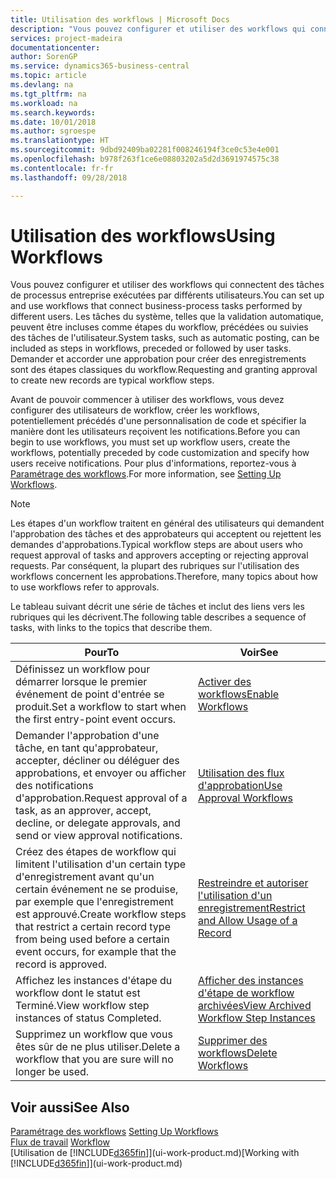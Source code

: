 ```yaml
---
title: Utilisation des workflows | Microsoft Docs
description: "Vous pouvez configurer et utiliser des workflows qui connectent des tâches de processus entreprise exécutées par différents utilisateurs. Les tâches du système, telles que la validation automatique, peuvent être incluses comme étapes du workflow, précédées ou suivies des tâches de l'utilisateur. Demander et accorder une approbation pour créer des enregistrements sont des étapes classiques du workflow."
services: project-madeira
documentationcenter: 
author: SorenGP
ms.service: dynamics365-business-central
ms.topic: article
ms.devlang: na
ms.tgt_pltfrm: na
ms.workload: na
ms.search.keywords: 
ms.date: 10/01/2018
ms.author: sgroespe
ms.translationtype: HT
ms.sourcegitcommit: 9dbd92409ba02281f008246194f3ce0c53e4e001
ms.openlocfilehash: b978f263f1ce6e08803202a5d2d3691974575c38
ms.contentlocale: fr-fr
ms.lasthandoff: 09/28/2018

---
```

# <a name="using-workflows"></a><span data-ttu-id="70a39-105">Utilisation des workflows</span><span class="sxs-lookup"><span data-stu-id="70a39-105">Using Workflows</span></span>
<span data-ttu-id="70a39-106">Vous pouvez configurer et utiliser des workflows qui connectent des tâches de processus entreprise exécutées par différents utilisateurs.</span><span class="sxs-lookup"><span data-stu-id="70a39-106">You can set up and use workflows that connect business-process tasks performed by different users.</span></span> <span data-ttu-id="70a39-107">Les tâches du système, telles que la validation automatique, peuvent être incluses comme étapes du workflow, précédées ou suivies des tâches de l'utilisateur.</span><span class="sxs-lookup"><span data-stu-id="70a39-107">System tasks, such as automatic posting, can be included as steps in workflows, preceded or followed by user tasks.</span></span> <span data-ttu-id="70a39-108">Demander et accorder une approbation pour créer des enregistrements sont des étapes classiques du workflow.</span><span class="sxs-lookup"><span data-stu-id="70a39-108">Requesting and granting approval to create new records are typical workflow steps.</span></span>  

 <span data-ttu-id="70a39-109">Avant de pouvoir commencer à utiliser des workflows, vous devez configurer des utilisateurs de workflow, créer les workflows, potentiellement précédés d'une personnalisation de code et spécifier la manière dont les utilisateurs reçoivent les notifications.</span><span class="sxs-lookup"><span data-stu-id="70a39-109">Before you can begin to use workflows, you must set up workflow users, create the workflows, potentially preceded by code customization and specify how users receive notifications.</span></span> <span data-ttu-id="70a39-110">Pour plus d'informations, reportez-vous à [Paramétrage des workflows](across-set-up-workflows.md).</span><span class="sxs-lookup"><span data-stu-id="70a39-110">For more information, see [Setting Up Workflows](across-set-up-workflows.md).</span></span>  

> [!NOTE]  
>  <span data-ttu-id="70a39-111">Les étapes d'un workflow traitent en général des utilisateurs qui demandent l'approbation des tâches et des approbateurs qui acceptent ou rejettent les demandes d'approbations.</span><span class="sxs-lookup"><span data-stu-id="70a39-111">Typical workflow steps are about users who request approval of tasks and approvers accepting or rejecting approval requests.</span></span> <span data-ttu-id="70a39-112">Par conséquent, la plupart des rubriques sur l'utilisation des workflows concernent les approbations.</span><span class="sxs-lookup"><span data-stu-id="70a39-112">Therefore, many topics about how to use workflows refer to approvals.</span></span>  

 <span data-ttu-id="70a39-113">Le tableau suivant décrit une série de tâches et inclut des liens vers les rubriques qui les décrivent.</span><span class="sxs-lookup"><span data-stu-id="70a39-113">The following table describes a sequence of tasks, with links to the topics that describe them.</span></span>  

|<span data-ttu-id="70a39-114">**Pour**</span><span class="sxs-lookup"><span data-stu-id="70a39-114">**To**</span></span>|<span data-ttu-id="70a39-115">**Voir**</span><span class="sxs-lookup"><span data-stu-id="70a39-115">**See**</span></span>|  
|------------|-------------|  
|<span data-ttu-id="70a39-116">Définissez un workflow pour démarrer lorsque le premier événement de point d'entrée se produit.</span><span class="sxs-lookup"><span data-stu-id="70a39-116">Set a workflow to start when the first entry-point event occurs.</span></span>|[<span data-ttu-id="70a39-117">Activer des workflows</span><span class="sxs-lookup"><span data-stu-id="70a39-117">Enable Workflows</span></span>](across-how-to-enable-workflows.md)|  
|<span data-ttu-id="70a39-118">Demander l'approbation d'une tâche, en tant qu'approbateur, accepter, décliner ou déléguer des approbations, et envoyer ou afficher des notifications d'approbation.</span><span class="sxs-lookup"><span data-stu-id="70a39-118">Request approval of a task, as an approver, accept, decline, or delegate approvals, and send or view approval notifications.</span></span>|[<span data-ttu-id="70a39-119">Utilisation des flux d'approbation</span><span class="sxs-lookup"><span data-stu-id="70a39-119">Use Approval Workflows</span></span>](across-how-use-approval-workflows.md)|  
|<span data-ttu-id="70a39-120">Créez des étapes de workflow qui limitent l'utilisation d'un certain type d'enregistrement avant qu'un certain événement ne se produise, par exemple que l'enregistrement est approuvé.</span><span class="sxs-lookup"><span data-stu-id="70a39-120">Create workflow steps that restrict a certain record type from being used before a certain event occurs, for example that the record is approved.</span></span>|[<span data-ttu-id="70a39-121">Restreindre et autoriser l'utilisation d'un enregistrement</span><span class="sxs-lookup"><span data-stu-id="70a39-121">Restrict and Allow Usage of a Record</span></span>](across-how-to-restrict-and-allow-usage-of-a-record.md)|  
|<span data-ttu-id="70a39-122">Affichez les instances d'étape du workflow dont le statut est Terminé.</span><span class="sxs-lookup"><span data-stu-id="70a39-122">View workflow step instances of status Completed.</span></span>|[<span data-ttu-id="70a39-123">Afficher des instances d'étape de workflow archivées</span><span class="sxs-lookup"><span data-stu-id="70a39-123">View Archived Workflow Step Instances</span></span>](across-how-to-view-archived-workflow-step-instances.md)|  
|<span data-ttu-id="70a39-124">Supprimez un workflow que vous êtes sûr de ne plus utiliser.</span><span class="sxs-lookup"><span data-stu-id="70a39-124">Delete a workflow that you are sure will no longer be used.</span></span>|[<span data-ttu-id="70a39-125">Supprimer des workflows</span><span class="sxs-lookup"><span data-stu-id="70a39-125">Delete Workflows</span></span>](across-how-to-delete-workflows.md)|  

## <a name="see-also"></a><span data-ttu-id="70a39-126">Voir aussi</span><span class="sxs-lookup"><span data-stu-id="70a39-126">See Also</span></span>  
<span data-ttu-id="70a39-127">[Paramétrage des workflows](across-set-up-workflows.md) </span><span class="sxs-lookup"><span data-stu-id="70a39-127">[Setting Up Workflows](across-set-up-workflows.md) </span></span>  
<span data-ttu-id="70a39-128">[Flux de travail](across-workflow.md) </span><span class="sxs-lookup"><span data-stu-id="70a39-128">[Workflow](across-workflow.md) </span></span>  
<span data-ttu-id="70a39-129">[Utilisation de [!INCLUDE[d365fin](includes/d365fin_md.md)]](ui-work-product.md)</span><span class="sxs-lookup"><span data-stu-id="70a39-129">[Working with [!INCLUDE[d365fin](includes/d365fin_md.md)]](ui-work-product.md)</span></span>


